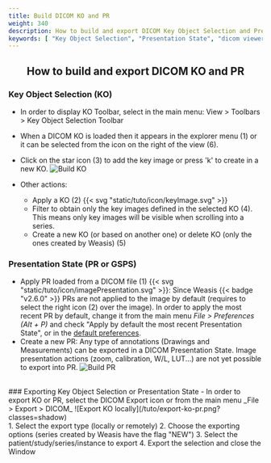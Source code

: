 ```yaml
---
title: Build DICOM KO and PR
weight: 340
description: How to build and export DICOM Key Object Selection and Presentation State (GSPS)
keywords: [ "Key Object Selection", "Presentation State", "dicom viewer", "free dicom viewer", "open source dicom viewer", "weasis dicom viewer",  "multi-platform dicom viewer", "dicom", "pacs", "pacs viewer" ]
---
```


## <center>How to build and export DICOM KO and PR</center>

### Key Object Selection (KO)

- In order to display KO Toolbar, select in the main menu: View > Toolbars > Key Object Selection Toolbar
- When a DICOM KO is loaded then it appears in the explorer menu (1) or it can be selected from the icon on the right of the view (6).
- Click on the star icon (3) to add the key image or press 'k' to create in a new KO.
  ![Build KO](/tuto/ko-actions.jpg?classes=shadow&width=700px)
- Other actions:
 
  - Apply a KO (2) {{< svg "static/tuto/icon/keyImage.svg" >}}
  - Filter to obtain only the key images defined in the selected KO (4). This means only key images will be visible when scrolling into a series.
  - Create a new KO (or based on another one) or delete KO (only the ones created by Weasis) (5)


### Presentation State (PR or GSPS)
- Apply PR loaded from a DICOM file (1) {{< svg "static/tuto/icon/imagePresentation.svg" >}}: Since Weasis {{< badge "v2.6.0" >}} PRs are not applied to the image by default (requires to select the right icon (2) over the image). In order to apply the most recent PR by default, change it from the main menu _File > Preferences (Alt + P)_ and check "Apply by default the most recent Presentation State", or in the [default preferences](../../basics/customize/preferences/).
- Create a new PR: Any type of annotations (Drawings and Measurements) can be exported in a DICOM Presentation State. Image presentation actions (zoom, calibration, W/L, LUT...) are not yet possible to export into PR.
  ![Build PR](/tuto/pr-actions.jpg?classes=shadow&width=700px)
<br>
### Exporting Key Object Selection or Presentation State
- In order to export KO or PR, select the DICOM Export icon or from the main menu _File > Export > DICOM_
 ![Export KO locally](/tuto/export-ko-pr.png?classes=shadow)
<br>
1. Select the export type (locally or remotely)
2. Choose the exporting options (series created by Weasis have the flag "NEW")
3. Select the patient/study/series/instance to export
4. Export the selection and close the Window

